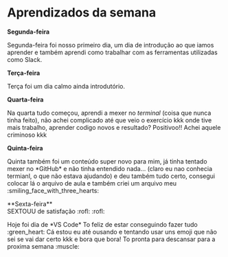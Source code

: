 # Aprendizados da semana

**Segunda-feira**</br>
    <p>Segunda-feira foi nosso primeiro dia, um dia de introdução ao que iamos aprender e também aprendi como trabalhar com as ferramentas utilizadas como Slack.</p>
**Terça-feira**</br>
    <p>Terça foi um dia calmo ainda introdutório.</p>
**Quarta-feira**</br>
    <p>Na quarta tudo começou, aprendi a mexer no *terminal* (coisa que nunca tinha feito), não achei complicado até que veio o exercício kkk onde tive mais trabalho, aprender codigo novos e resultado? Positivoo!! Achei aquele criminoso kkk</p> 
**Quinta-feira**</br>
   <p>Quinta também foi um conteúdo super novo para mim, já tinha tentado mexer no *GitHub* e não tinha entendido nada... (claro eu nao conhecia termianl, o que não estava ajudando) e deu também tudo certo, consegui colocar lá o arquivo de aula e também criei um arquivo meu :smiling_face_with_three_hearts: </p>
**Sexta-feira**</br>
    SEXTOUU de satisfação :rofl: :rofl: 
    <p>Hoje foi dia de *VS Code* To feliz de estar conseguindo fazer tudo :green_heart: Cá estou eu até ousando e tentando usar uns emoji que não sei se vai dar certo kkk e bora que bora! To pronta para descansar para a proxima semana 	:muscle: </p>

